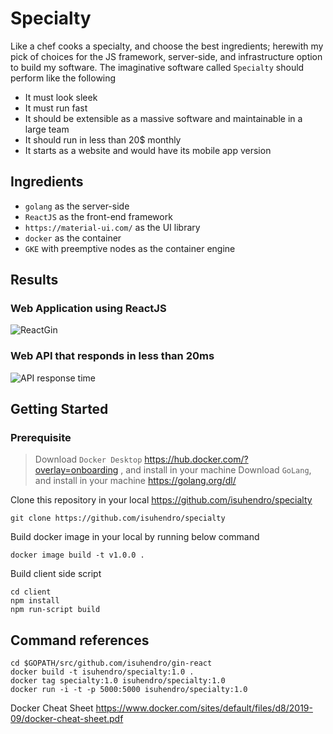 # Specialty

Like a chef cooks a specialty, and choose the best ingredients; herewith my pick of choices for the JS framework, server-side, and infrastructure option to build my software.
The imaginative software called `Specialty` should perform like the following

- It must look sleek
- It must run fast
- It should be extensible as a massive software and maintainable in a large team
- It should run in less than 20\$ monthly
- It starts as a website and would have its mobile app version

## Ingredients

- `golang` as the server-side
- `ReactJS` as the front-end framework
- `https://material-ui.com/` as the UI library
- `docker` as the container
- `GKE` with preemptive nodes as the container engine

## Results
### Web Application using ReactJS
![ReactGin](https://user-images.githubusercontent.com/241914/73169007-11bf2380-4136-11ea-85e4-24b4379a9495.gif)

### Web API that responds in less than 20ms
![API response time](https://user-images.githubusercontent.com/241914/73164569-2814b180-412d-11ea-9148-08b7f109c58e.gif)

## Getting Started

### Prerequisite
> Download `Docker Desktop` https://hub.docker.com/?overlay=onboarding , and install in your machine
> Download `GoLang`, and install in your machine https://golang.org/dl/

Clone this repository in your local https://github.com/isuhendro/specialty
```
git clone https://github.com/isuhendro/specialty
```

Build docker image in your local by running below command
```
docker image build -t v1.0.0 .
```

Build client side script
```
cd client
npm install
npm run-script build
```

## Command references

```
cd $GOPATH/src/github.com/isuhendro/gin-react
docker build -t isuhendro/specialty:1.0 .
docker tag specialty:1.0 isuhendro/specialty:1.0
docker run -i -t -p 5000:5000 isuhendro/specialty:1.0
```
Docker Cheat Sheet
https://www.docker.com/sites/default/files/d8/2019-09/docker-cheat-sheet.pdf
